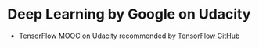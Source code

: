 # Deep Learning by Google on Udacity
- [TensorFlow MOOC on Udacity](https://www.udacity.com/course/deep-learning--ud730) recommended by [TensorFlow GitHub](https://github.com/tensorflow/tensorflow) 

